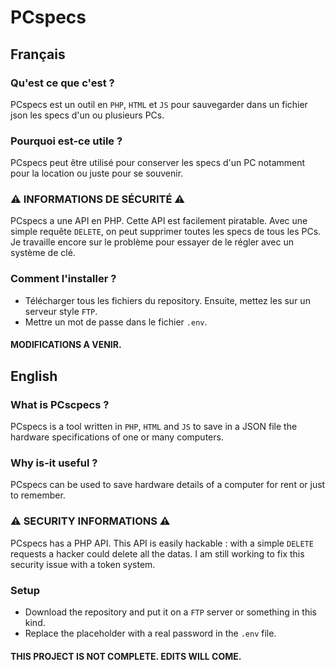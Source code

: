 # PCspecs
## Français
### Qu'est ce que c'est ?
PCspecs est un outil en `PHP`, `HTML` et `JS` pour sauvegarder dans un fichier json les specs d'un ou plusieurs PCs.

### Pourquoi est-ce utile ?
PCspecs peut être utilisé pour conserver les specs d'un PC notamment pour la location ou juste pour se souvenir.

### ⚠️ INFORMATIONS DE SÉCURITÉ ⚠️
PCspecs a une API en PHP. Cette API est facilement piratable. Avec une simple requête `DELETE`, on peut supprimer toutes les specs de tous les PCs. Je travaille encore sur le problème pour essayer de le régler avec un système de clé.

### Comment l'installer ?
- Télécharger tous les fichiers du repository. Ensuite, mettez les sur un serveur style `FTP`.
- Mettre un mot de passe dans le fichier `.env`. 

#### MODIFICATIONS A VENIR.<br />
## English
### What is PCscpecs ?
PCspecs is a tool written in `PHP`, `HTML` and `JS` to save in a JSON file the hardware specifications of one or many computers.

### Why is-it useful ?
PCspecs can be used to save hardware details of a computer for rent or just to remember.

### ⚠️ SECURITY INFORMATIONS ⚠️
PCspecs has a PHP API. This API is easily hackable : with a simple `DELETE` requests a hacker could delete all the datas. I am still working to fix this security issue with a token system.


### Setup
- Download the repository and put it on a `FTP` server or something in this kind.
- Replace the placeholder with a real password in the `.env` file. 

#### THIS PROJECT IS NOT COMPLETE. EDITS WILL COME.
